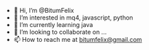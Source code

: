 - 👋 Hi, I’m @BitumFelix
- 👀 I’m interested in mq4, javascript, python
- 🌱 I’m currently learning java
- 💞️ I’m looking to collaborate on ... 
- 📫 How to reach me at bitumfelix@gmail.com

<!---
BitumFelix/BitumFelix is a ✨ special ✨ repository because its `README.md` (this file) appears on your GitHub profile.
You can click the Preview link to take a look at your changes.
--->
